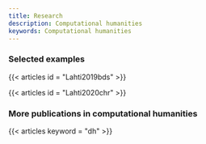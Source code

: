 ```yaml
---
title: Research
description: Computational humanities
keywords: Computational humanities
---
```



<!-- Header texts come from themes/hugo-universal-theme/layouts/partials -->


### Selected examples

{{< articles id = "Lahti2019bds" >}}

{{< articles id = "Lahti2020chr" >}}




### More publications in computational humanities 

{{< articles keyword = "dh" >}}
